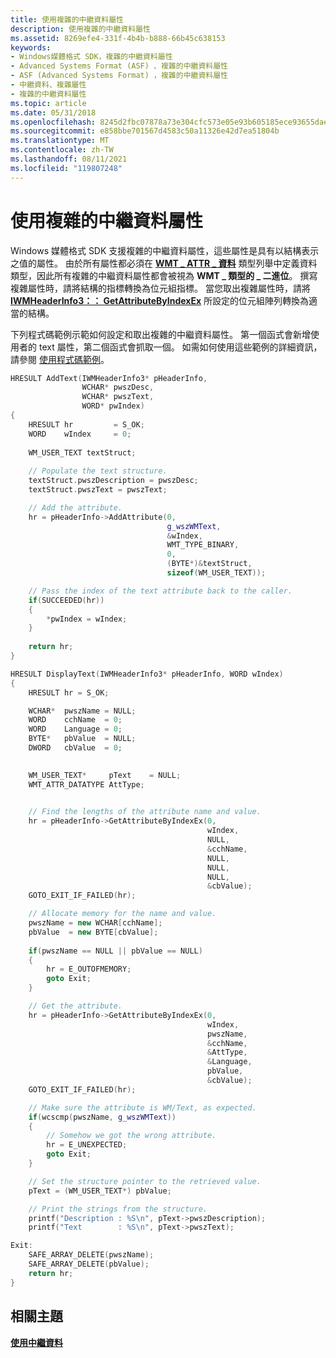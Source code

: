 ```yaml
---
title: 使用複雜的中繼資料屬性
description: 使用複雜的中繼資料屬性
ms.assetid: 8269efe4-331f-4b4b-b888-66b45c638153
keywords:
- Windows媒體格式 SDK，複雜的中繼資料屬性
- Advanced Systems Format (ASF) 、複雜的中繼資料屬性
- ASF (Advanced Systems Format) ，複雜的中繼資料屬性
- 中繼資料、複雜屬性
- 複雜的中繼資料屬性
ms.topic: article
ms.date: 05/31/2018
ms.openlocfilehash: 8245d2fbc07878a73e304cfc573e05e93b605185ece93655dae7a8bdeff0d9d3
ms.sourcegitcommit: e858bbe701567d4583c50a11326e42d7ea51804b
ms.translationtype: MT
ms.contentlocale: zh-TW
ms.lasthandoff: 08/11/2021
ms.locfileid: "119807248"
---
```

# <a name="using-complex-metadata-attributes"></a>使用複雜的中繼資料屬性

Windows 媒體格式 SDK 支援複雜的中繼資料屬性，這些屬性是具有以結構表示之值的屬性。 由於所有屬性都必須在 [**WMT \_ ATTR \_ 資料**](/previous-versions/windows/desktop/api/Wmsdkidl/ne-wmsdkidl-wmt_attr_datatype) 類型列舉中定義資料類型，因此所有複雜的中繼資料屬性都會被視為 **WMT \_ 類型的 \_ 二進位**。 撰寫複雜屬性時，請將結構的指標轉換為位元組指標。 當您取出複雜屬性時，請將 [**IWMHeaderInfo3：： GetAttributeByIndexEx**](/previous-versions/windows/desktop/api/Wmsdkidl/nf-wmsdkidl-iwmheaderinfo3-getattributebyindexex) 所設定的位元組陣列轉換為適當的結構。

下列程式碼範例示範如何設定和取出複雜的中繼資料屬性。 第一個函式會新增使用者的 text 屬性，第二個函式會抓取一個。 如需如何使用這些範例的詳細資訊，請參閱 [使用程式碼範例](using-the-code-examples.md)。


```C++
HRESULT AddText(IWMHeaderInfo3* pHeaderInfo, 
                WCHAR* pwszDesc, 
                WCHAR* pwszText, 
                WORD* pwIndex)
{
    HRESULT hr         = S_OK;
    WORD    wIndex     = 0;
    
    WM_USER_TEXT textStruct;
    
    // Populate the text structure.
    textStruct.pwszDescription = pwszDesc;
    textStruct.pwszText = pwszText;

    // Add the attribute.
    hr = pHeaderInfo->AddAttribute(0, 
                                   g_wszWMText, 
                                   &wIndex, 
                                   WMT_TYPE_BINARY, 
                                   0, 
                                   (BYTE*)&textStruct, 
                                   sizeof(WM_USER_TEXT));

    // Pass the index of the text attribute back to the caller.
    if(SUCCEEDED(hr))
    {
        *pwIndex = wIndex;
    }
    
    return hr;
}

HRESULT DisplayText(IWMHeaderInfo3* pHeaderInfo, WORD wIndex)
{
    HRESULT hr = S_OK;

    WCHAR*  pwszName = NULL;
    WORD    cchName  = 0;
    WORD    Language = 0;
    BYTE*   pbValue  = NULL;
    DWORD   cbValue  = 0;
    

    WM_USER_TEXT*     pText    = NULL;
    WMT_ATTR_DATATYPE AttType;

    
    // Find the lengths of the attribute name and value.
    hr = pHeaderInfo->GetAttributeByIndexEx(0, 
                                            wIndex, 
                                            NULL, 
                                            &cchName, 
                                            NULL, 
                                            NULL, 
                                            NULL, 
                                            &cbValue);
    GOTO_EXIT_IF_FAILED(hr);

    // Allocate memory for the name and value.
    pwszName = new WCHAR[cchName];
    pbValue  = new BYTE[cbValue];
    
    if(pwszName == NULL || pbValue == NULL)
    {
        hr = E_OUTOFMEMORY;
        goto Exit;
    }

    // Get the attribute.
    hr = pHeaderInfo->GetAttributeByIndexEx(0, 
                                            wIndex, 
                                            pwszName, 
                                            &cchName, 
                                            &AttType, 
                                            &Language, 
                                            pbValue, 
                                            &cbValue);
    GOTO_EXIT_IF_FAILED(hr);

    // Make sure the attribute is WM/Text, as expected.
    if(wcscmp(pwszName, g_wszWMText))
    {
        // Somehow we got the wrong attribute.
        hr = E_UNEXPECTED;
        goto Exit;
    }

    // Set the structure pointer to the retrieved value.
    pText = (WM_USER_TEXT*) pbValue;

    // Print the strings from the structure.
    printf("Description : %S\n", pText->pwszDescription);
    printf("Text        : %S\n", pText->pwszText);

Exit:
    SAFE_ARRAY_DELETE(pwszName);
    SAFE_ARRAY_DELETE(pbValue);
    return hr;
}

```



## <a name="related-topics"></a>相關主題

<dl> <dt>

[**使用中繼資料**](working-with-metadata.md)
</dt> </dl>

 

 




